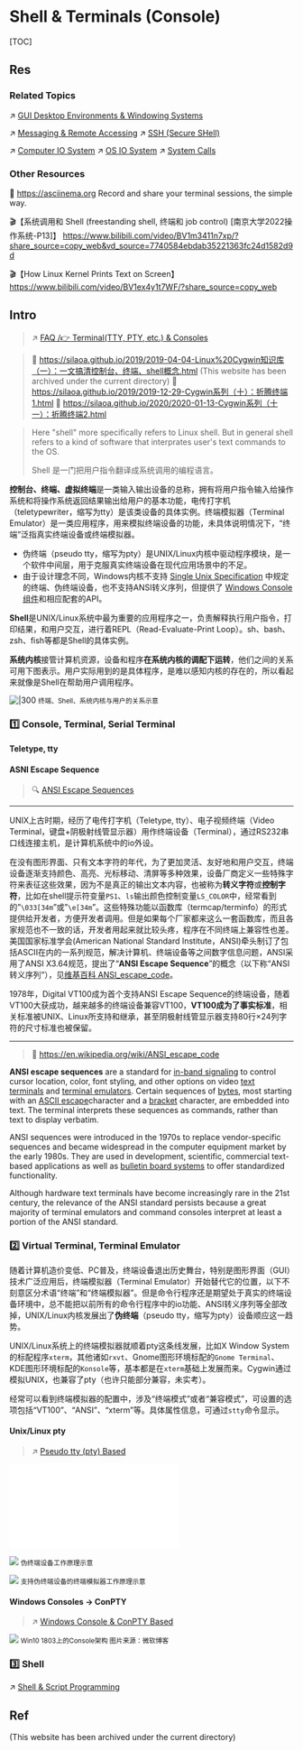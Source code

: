 # Shell & Terminals (Console)

[TOC]



## Res
### Related Topics
↗ [GUI Desktop Environments & Windowing Systems](../Linux%20(Derived%20From%20UNIX%20Family)/Linux%20Free%20Software%20&%20OSS%20(Open%20Source%20Software)/GUI%20Desktop%20Environments%20&%20Windowing%20Systems/GUI%20Desktop%20Environments%20&%20Windowing%20Systems.md)

↗ [Messaging & Remote Accessing](../../🏎️%20Computer%20Networking%20and%20Communication/📌%20Computer%20Networking%20Basics%20(Protocol%20Part)/0x01%20Application%20Layer/Messaging%20&%20Remote%20Accessing/Messaging%20&%20Remote%20Accessing.md)
↗ [SSH (Secure SHell)](../../../../../CyberSecurity/Network%20Security/🏇%20Network%20Security%20Basics%20&%20Protocols/📱%20Application%20Layer%20Security%20Protocols/SSH%20(Secure%20SHell)/SSH%20(Secure%20SHell).md)

↗ [Computer IO System](../../👷🏾‍♂️%20Computer%20(Host)%20System/Computer%20Architecture/Computer%20Microarchitectures%20(Computer%20Organization)%20&%20von%20Neumann%20Model/Computer%20IO%20System/Computer%20IO%20System.md)
↗ [OS IO System](../../👷🏾‍♂️%20Computer%20(Host)%20System/Operating%20System%20&%20OS%20Kernel%20(Theory%20Part)/OS%20IO%20System/OS%20IO%20System.md)
↗ [System Calls](../../👷🏾‍♂️%20Computer%20(Host)%20System/Operating%20System%20&%20OS%20Kernel%20(Theory%20Part)/OS%20Processes%20&%20Automata%20Management%20(CPU%20+%20Main%20Memory%20Resource)/📌%20Processes%20Description%20&%20Control/System%20Calls/System%20Calls.md)


### Other Resources
🎉 https://asciinema.org
Record and share your terminal sessions, the simple way.

🎬【系统调用和 Shell (freestanding shell, 终端和 job control) [南京大学2022操作系统-P13]】 https://www.bilibili.com/video/BV1m3411n7xp/?share_source=copy_web&vd_source=7740584ebdab35221363fc24d1582d9d

🎬【How Linux Kernel Prints Text on Screen】 https://www.bilibili.com/video/BV1ex4y1t7WF/?share_source=copy_web



## Intro
> ↗ [FAQ /👉 Terminal(TTY, PTY, etc.) & Consoles](FAQ.md#👉%20Terminal(TTY,%20PTY,%20etc.)%20&%20Consoles)

> 🔗 https://silaoa.github.io/2019/2019-04-04-Linux%20Cygwin知识库（一）：一文搞清控制台、终端、shell概念.html (This website has been archived under the current directory)
> 🔗 https://silaoa.github.io/2019/2019-12-29-Cygwin系列（十）：折腾终端1.html
> 🔗 https://silaoa.github.io/2020/2020-01-13-Cygwin系列（十一）：折腾终端2.html

 > Here "shell" more specifically refers to Linux shell. But in general shell refers to a kind of software that interprates user's text commands to the OS.
 > 
 > Shell 是一门把用户指令翻译成系统调用的编程语言。

**控制台、终端、虚拟终端**是一类输入输出设备的总称，拥有将用户指令输入给操作系统和将操作系统返回结果输出给用户的基本功能，电传打字机（teletypewriter，缩写为tty）是该类设备的具体实例。终端模拟器（Terminal Emulator）是一类应用程序，用来模拟终端设备的功能，未具体说明情况下，“终端”泛指真实终端设备或终端模拟器。
- 伪终端（pseudo tty，缩写为pty）是UNIX/Linux内核中驱动程序模块，是一个软件中间层，用于克服真实终端设备在现代应用场景中的不足。
- 由于设计理念不同，Windows内核不支持 [Single Unix Specification](http://pubs.opengroup.org/onlinepubs/009695399/nfindex.html) 中规定的终端、伪终端设备，也不支持ANSI转义序列，但提供了 [Windows Console组件](https://zh.wikipedia.org/wiki/Win32%E6%8E%A7%E5%88%B6%E5%8F%B0)和相应配套的API。

**Shell**是UNIX/Linux系统中最为重要的应用程序之一，负责解释执行用户指令，打印结果，和用户交互，进行着REPL（Read-Evaluate-Print Loop）。sh、bash、zsh、fish等都是Shell的具体实例。

**系统内核**接管计算机资源，设备和程序**在系统内核的调配下运转**，他们之间的关系可用下图表示。用户实际用到的是具体程序，是难以感知内核的存在的，所以看起来就像是Shell在帮助用户调用程序。

![|300](../../../../../../Assets/Pics/Screenshot%202024-02-15%20at%2011.47.13PM.png)
<small>终端、Shell、系统内核与用户的关系示意</small>


### 1️⃣ Console, Terminal, Serial Terminal
#### Teletype, tty


#### ASNI Escape Sequence
> 🔍 [ANSI Escape Sequences](https://gist.github.com/ConnerWill/d4b6c776b509add763e17f9f113fd25b)

---
UNIX上古时期，经历了电传打字机（Teletype, tty）、电子视频终端（Video Terminal，键盘+阴极射线管显示器）用作终端设备（Terminal），通过RS232串口线连接主机，是计算机系统中的io外设。

在没有图形界面、只有文本字符的年代，为了更加灵活、友好地和用户交互，终端设备逐渐支持颜色、高亮、光标移动、清屏等多种效果，设备厂商定义一些特殊字符来表征这些效果，因为不是真正的输出文本内容，也被称为**转义字符**或**控制字符**，比如在shell提示符变量`PS1`、`ls`输出颜色控制变量`LS_COLOR`中，经常看到的”`\033[34m`”或”`\e[34m`”。这些特殊功能以函数库（termcap/terminfo）的形式提供给开发者，方便开发者调用。但是如果每个厂家都来这么一套函数库，而且各家规范也不一致的话，开发者用起来就比较头疼，程序在不同终端上兼容性也差。美国国家标准学会(American National Standard Institute，ANSI)牵头制订了包括ASCII在内的一系列规范，解决计算机、终端设备等之间数字信息问题，ANSI采用了ANSI X3.64规范，提出了“**ANSI Escape Sequence**”的概念（以下称“ANSI转义序列”），见[维基百科 ANSI_escape_code](https://en.wikipedia.org/wiki/ANSI_escape_code)。

1978年，Digital VT100成为首个支持ANSI Escape Sequence的终端设备，随着VT100大获成功，越来越多的终端设备兼容VT100，**VT100成为了事实标准**，相关标准被UNIX、Linux所支持和继承，甚至阴极射线管显示器支持80行×24列字符的尺寸标准也被保留。

---
> 🔗 https://en.wikipedia.org/wiki/ANSI_escape_code

**ANSI escape sequences** are a standard for [in-band signaling](https://en.wikipedia.org/wiki/In-band_signaling "In-band signaling") to control cursor location, color, font styling, and other options on video [text terminals](https://en.wikipedia.org/wiki/Text_terminal "Text terminal") and [terminal emulators](https://en.wikipedia.org/wiki/Terminal_emulator "Terminal emulator"). Certain sequences of [bytes](https://en.wikipedia.org/wiki/Byte "Byte"), most starting with an [ASCII escape](https://en.wikipedia.org/wiki/Escape_character#ASCII_escape_character "Escape character")character and a [bracket](https://en.wikipedia.org/wiki/Bracket "Bracket") character, are embedded into text. The terminal interprets these sequences as commands, rather than text to display verbatim.

ANSI sequences were introduced in the 1970s to replace vendor-specific sequences and became widespread in the computer equipment market by the early 1980s. They are used in development, scientific, commercial text-based applications as well as [bulletin board systems](https://en.wikipedia.org/wiki/Bulletin_board_system "Bulletin board system") to offer standardized functionality.

Although hardware text terminals have become increasingly rare in the 21st century, the relevance of the ANSI standard persists because a great majority of terminal emulators and command consoles interpret at least a portion of the ANSI standard.


### 2️⃣ Virtual Terminal, Terminal Emulator
随着计算机造价变低、PC普及，终端设备退出历史舞台，特别是图形界面（GUI）技术广泛应用后，终端模拟器（Terminal Emulator）开始替代它的位置，以下不刻意区分术语“终端”和“终端模拟器”。但是命令行程序还是期望处于真实的终端设备环境中，总不能把以前所有的命令行程序中的io功能、ANSI转义序列等全部改掉，UNIX/Linux内核发展出了**伪终端**（pseudo tty，缩写为pty）设备顺应这一趋势。

UNIX/Linux系统上的终端模拟器就顺着pty这条线发展，比如X Window System的标配程序`xterm`，其他诸如`rxvt`、Gnome图形环境标配的`Gnome Terminal`、KDE图形环境标配的`Konsole`等，基本都是在`xterm`基础上发展而来。Cygwin通过模拟UNIX，也兼容了pty（也许只能部分兼容，未实考）。

经常可以看到终端模拟器的配置中，涉及“终端模式”或者“兼容模式”，可设置的选项包括“VT100”、“ANSI”、“xterm”等。具体属性信息，可通过`stty`命令显示。
#### Unix/Linux pty
> ↗ [Pseudo tty (pty) Based](Terminal%20Emulators/📌%20Pseudo%20tty%20(pty)%20Based/Pseudo%20tty%20(pty)%20Based.md)

![pty_tty_console.excalidraw|800](../../../../../../Assets/Illustrations/Computer%20System/pty_tty_console.excalidraw.md)

![](../../../../../../Assets/Pics/Screenshot%202024-02-15%20at%2011.44.58PM.png)
<small>伪终端设备工作原理示意</small>

![](../../../../../../Assets/Pics/Screenshot%202024-02-15%20at%2011.45.40PM.png)
<small>支持伪终端设备的终端模拟器工作原理示意</small>
#### Windows Consoles -> ConPTY
> ↗ [Windows Console & ConPTY Based](Terminal%20Emulators/📌%20Windows%20Console%20&%20ConPTY%20Based/Windows%20Console%20&%20ConPTY%20Based.md)

![](../../../../../../Assets/Pics/Screenshot%202024-02-16%20at%2011.50.46AM.png)
<small>Win10 1803上的Console架构 图片来源：微软博客</small>


### 3️⃣ Shell
↗ [Shell & Script Programming](🦞%20Shell%20&%20Script%20Programming/Shell%20&%20Script%20Programming.md)



## Ref
[👍 Linux Cygwin知识库（一）：一文搞清控制台、终端、shell概念]: https://silaoa.github.io/2019/2019-04-04-Linux%20Cygwin知识库（一）：一文搞清控制台、终端、shell概念.html 

(This website has been archived under the current directory)
